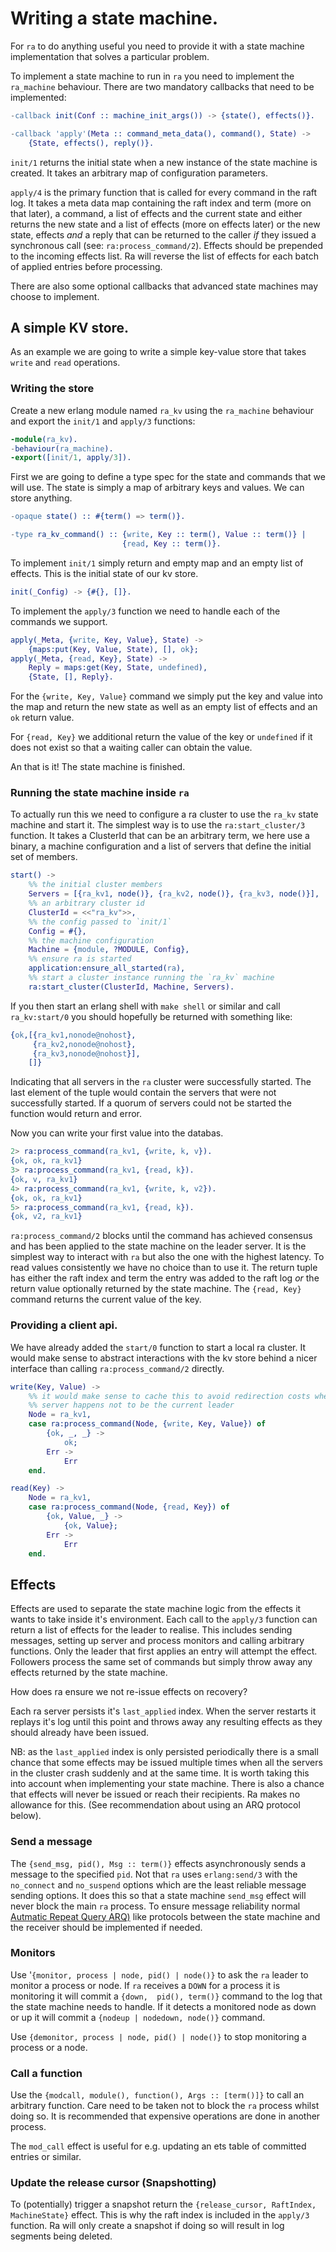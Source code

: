 # Writing a state machine.

For `ra` to do anything useful you need to provide it with a state machine
implementation that solves a particular problem.

To implement a state machine to run in `ra` you need to implement the
`ra_machine` behaviour. There are two mandatory callbacks that need to be
implemented:

```erlang
-callback init(Conf :: machine_init_args()) -> {state(), effects()}.

-callback 'apply'(Meta :: command_meta_data(), command(), State) ->
    {State, effects(), reply()}.
```

`init/1` returns the initial state when a new instance of the state machine
is created. It takes an arbitrary map of configuration parameters.

`apply/4` is the primary function that is called for every command in the
raft log. It takes a meta data map containing the raft index and term (more on that later),
a command, a list of effects and the
current state and either returns the new state and a list of effects (more on
effects later) or the new state, effects _and_ a reply that can be returned
to the caller _if_ they issued a synchronous call (see: `ra:process_command/2`).
Effects should be prepended to the incoming effects list. Ra will reverse
the list of effects for each batch of applied entries before processing.

There are also some optional callbacks that advanced state machines may choose to
implement.

## A simple KV store.

As an example we are going to write a simple key-value store that takes
`write` and `read` operations.

### Writing the store

Create a new erlang module named `ra_kv` using the `ra_machine` behaviour and
export the `init/1` and `apply/3` functions:

```erlang
-module(ra_kv).
-behaviour(ra_machine).
-export([init/1, apply/3]).
```

First we are going to define a type spec for the state and commands that we will
use. The state is simply a map of arbitrary keys and values. We can store anything.

```erlang
-opaque state() :: #{term() => term()}.

-type ra_kv_command() :: {write, Key :: term(), Value :: term()} |
                         {read, Key :: term()}.
```

To implement `init/1` simply return and empty map and an empty list of effects.
This is the initial state of our kv store.

```erlang
init(_Config) -> {#{}, []}.
```

To implement the `apply/3` function we need to handle each of the commands
we support.

```erlang
apply(_Meta, {write, Key, Value}, State) ->
    {maps:put(Key, Value, State), [], ok};
apply(_Meta, {read, Key}, State) ->
    Reply = maps:get(Key, State, undefined),
    {State, [], Reply}.
```

For the `{write, Key, Value}` command we simply put the key and value into the
map and return the new state as well as an empty list of effects and an `ok`
return value.

For `{read, Key}` we additional return the value of the key or `undefined` if
it does not exist so that a waiting caller can obtain the value.

An that is it! The state machine is finished.


### Running the state machine inside `ra`

To actually run this we need to configure a ra cluster to use the `ra_kv`
state machine and start it. The simplest way is to use the `ra:start_cluster/3`
function. It takes a ClusterId that can be an arbitrary term, we here use a
binary, a machine configuration and a list of servers that define the initial
set of members.

```erlang
start() ->
    %% the initial cluster members
    Servers = [{ra_kv1, node()}, {ra_kv2, node()}, {ra_kv3, node()}],
    %% an arbitrary cluster id
    ClusterId = <<"ra_kv">>,
    %% the config passed to `init/1`
    Config = #{},
    %% the machine configuration
    Machine = {module, ?MODULE, Config},
    %% ensure ra is started
    application:ensure_all_started(ra),
    %% start a cluster instance running the `ra_kv` machine
    ra:start_cluster(ClusterId, Machine, Servers).
```

If you then start an erlang shell with `make shell` or similar and call
`ra_kv:start/0` you should hopefully be returned with something like:

```erlang
{ok,[{ra_kv1,nonode@nohost},
     {ra_kv2,nonode@nohost},
     {ra_kv3,nonode@nohost}],
    []}
```

Indicating that all servers in the `ra` cluster were successfully started. The
last element of the tuple would contain the servers that were not successfully
started. If a quorum of servers could not be started the function would return
and error.

Now you can write your first value into the databas.

```erlang
2> ra:process_command(ra_kv1, {write, k, v}).
{ok, ok, ra_kv1}
3> ra:process_command(ra_kv1, {read, k}).
{ok, v, ra_kv1}
4> ra:process_command(ra_kv1, {write, k, v2}).
{ok, ok, ra_kv1}
5> ra:process_command(ra_kv1, {read, k}).
{ok, v2, ra_kv1}
```

`ra:process_command/2` blocks until the command has achieved consensus
and has been applied to the state machine on the leader server. It is the simplest
way to interact with `ra` but also the one with the highest latency.
To read values consistently we have no choice than to use it.
The return tuple has either the raft index and term the entry was added to the
raft log _or_ the return value optionally returned by the state machine. The
`{read, Key}` command returns the current value of the key.

### Providing a client api.

We have already added the `start/0` function to start a local ra cluster. It would
make sense to abstract interactions with the kv store behind a nicer interface
than calling `ra:process_command/2` directly.

```erlang
write(Key, Value) ->
    %% it would make sense to cache this to avoid redirection costs when this
    %% server happens not to be the current leader
    Node = ra_kv1,
    case ra:process_command(Node, {write, Key, Value}) of
        {ok, _, _} ->
            ok;
        Err ->
            Err
    end.

read(Key) ->
    Node = ra_kv1,
    case ra:process_command(Node, {read, Key}) of
        {ok, Value, _} ->
            {ok, Value};
        Err ->
            Err
    end.
```

## Effects

Effects are used to separate the state machine logic from the effects it wants
to take inside it's environment. Each call to the `apply/3` function can return
a list of effects for the leader to realise. This includes sending messages,
setting up server and process monitors and calling arbitrary functions.
Only the leader that first applies an entry will attempt the effect. Followers
process the same set of commands but simply throw away any effects returned by
the state machine.

How does ra ensure we not re-issue effects on recovery?

Each ra server persists it's `last_applied` index. When the server restarts it
replays it's log until this point and throws away any resulting effects as they
should already have been issued.

NB: as the `last_applied` index is only persisted periodically there is a small
chance that some effects may be issued multiple times when all the servers in the
cluster crash suddenly and at the same time. It is worth taking this into account
when implementing your state machine. There is also a chance that effects will
never be issued or reach their recipients. Ra makes no allowance for this.
(See recommendation about using an ARQ protocol below).

### Send a message

The `{send_msg, pid(), Msg :: term()}` effects asynchronously sends a message
to the specified
`pid`. Not that `ra` uses `erlang:send/3` with the `no_connect` and `no_suspend`
options which are the least reliable message sending options. It does this so
that a state machine `send_msg` effect will never block the main `ra` process.
To ensure message reliability normal [Autmatic Repeat Query ARQ)](https://en.wikipedia.org/wiki/Automatic_repeat_request)
like protocols between the state machine and the receiver should be implemented
if needed.

### Monitors

Use '`{monitor, process | node, pid() | node()}` to ask the `ra` leader to
monitor a process or node. If `ra` receives a `DOWN` for a process it
is monitoring it will commit a `{down,  pid(), term()}` command to the log that
the state machine needs to handle. If it detects a monitored node as down or up
it will commit a `{nodeup | nodedown, node()}` command.

Use `{demonitor, process | node, pid() | node()}` to stop monitoring a process
or a node.

### Call a function

Use the `{modcall, module(), function(), Args :: [term()]}` to call an arbitrary
function. Care need to be taken not to block the `ra` process whilst doing so.
It is recommended that expensive operations are done in another process.

The `mod_call` effect is useful for e.g. updating an ets table of committed entries
or similar.

### Update the release cursor (Snapshotting)

To (potentially) trigger a snapshot return the `{release_cursor, RaftIndex, MachineState}`
effect. This is why the raft index is included in the `apply/3` function. Ra will
only create a snapshot if doing so will result in log segments being deleted.
